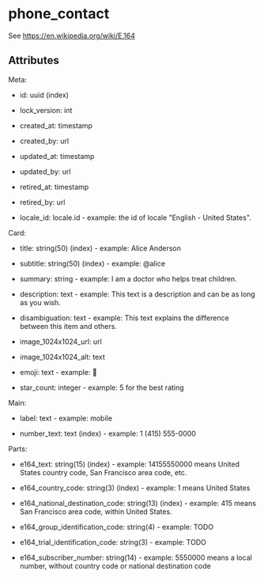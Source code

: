 # phone_contact


See https://en.wikipedia.org/wiki/E.164


## Attributes

Meta:

  * id: uuid (index)

  * lock_version: int

  * created_at: timestamp

  * created_by: url

  * updated_at: timestamp

  * updated_by: url

  * retired_at: timestamp

  * retired_by: url

  * locale_id: locale.id - example: the id of locale "English - United States".

Card:

  * title: string(50) (index) - example: Alice Anderson

  * subtitle: string(50) (index) - example: @alice

  * summary: string - example: I am a doctor who helps treat children.

  * description: text - example: This text is a description and can be as long as you wish.

  * disambiguation: text - example: This text explains the difference between this item and others.

  * image_1024x1024_url: url

  * image_1024x1024_alt: text

  * emoji: text - example: 🚀

  * star_count: integer - example: 5 for the best rating

Main:

  * label: text - example: mobile

  * number_text: text (index) - example: 1 (415) 555-0000

Parts:

  * e164_text: string(15) (index) - example: 14155550000 means United States country code, San Francisco area code, etc.

  * e164_country_code: string(3) (index) - example: 1 means United States

  * e164_national_destination_code: string(13) (index) - example: 415 means San Francisco area code, within United States.

  * e164_group_identification_code: string(4) - example: TODO

  * e164_trial_identification_code: string(3) - example: TODO

  * e164_subscriber_number: string(14) - example: 5550000 means a local number, without country code or national destination code

